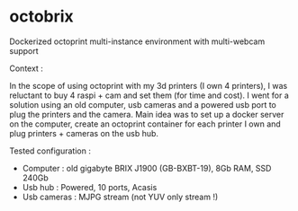 # octobrix
Dockerized octoprint multi-instance environment with multi-webcam support

Context :

In the scope of using octoprint with my 3d printers (I own 4 printers), I was reluctant to buy 4 raspi + cam and set them (for time and cost).
I went for a solution using an old computer, usb cameras and a powered usb port to plug the printers and the camera.
Main idea was to set up a docker server on the computer, create an octoprint container for each printer I own and plug printers + cameras on the usb hub. 




Tested configuration :
- Computer : old gigabyte BRIX J1900 (GB-BXBT-19), 8Gb RAM, SSD 240Gb
- Usb hub : Powered, 10 ports, Acasis
- Usb cameras : MJPG stream (not YUV only stream !) 
